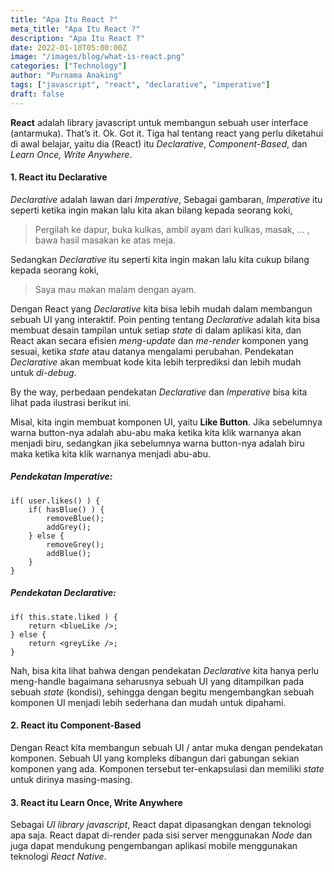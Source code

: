 ```yaml
---
title: "Apa Itu React ?"
meta_title: "Apa Itu React ?"
description: "Apa Itu React ?"
date: 2022-01-10T05:00:00Z
image: "/images/blog/what-is-react.png"
categories: ["Technology"]
author: "Purnama Anaking"
tags: ["javascript", "react", "declarative", "imperative"]
draft: false
---
```


**React** adalah library javascript untuk membangun sebuah user interface (antarmuka). That’s it. Ok. Got it. Tiga hal tentang react yang perlu diketahui di awal belajar, yaitu dia (React) itu _Declarative_, _Component-Based_, dan _Learn Once, Write Anywhere_.

#### 1. React itu Declarative

_Declarative_ adalah lawan dari _Imperative_, Sebagai gambaran, _Imperative_ itu seperti ketika ingin makan lalu kita akan bilang kepada seorang koki,

> Pergilah ke dapur, buka kulkas, ambil ayam dari kulkas, masak, … , bawa hasil masakan ke atas meja.

Sedangkan _Declarative_ itu seperti kita ingin makan lalu kita cukup bilang kepada seorang koki,

> Saya mau makan malam dengan ayam.

Dengan React yang _Declarative_ kita bisa lebih mudah dalam membangun sebuah UI yang interaktif. Poin penting tentang _Declarative_ adalah kita bisa membuat desain tampilan untuk setiap _state_ di dalam aplikasi kita, dan React akan secara efisien _meng-update_ dan _me-render_ komponen yang sesuai, ketika _state_ atau datanya mengalami perubahan. Pendekatan _Declarative_ akan membuat kode kita lebih terprediksi dan lebih mudah untuk _di-debug_.

By the way, perbedaan pendekatan _Declarative_ dan _Imperative_ bisa kita lihat pada ilustrasi berikut ini.

Misal, kita ingin membuat komponen UI, yaitu **Like Button**. Jika sebelumnya warna button-nya adalah abu-abu maka ketika kita klik warnanya akan menjadi biru, sedangkan jika sebelumnya warna button-nya adalah biru maka ketika kita klik warnanya menjadi abu-abu.

##### Pendekatan Imperative:

```
if( user.likes() ) {
    if( hasBlue() ) {
        removeBlue();
        addGrey();
    } else {
        removeGrey();
        addBlue();
    }
}
```

##### Pendekatan Declarative:

```
if( this.state.liked ) {
    return <blueLike />;
} else {
    return <greyLike />;
}
```

Nah, bisa kita lihat bahwa dengan pendekatan _Declarative_ kita hanya perlu meng-handle bagaimana seharusnya sebuah UI yang ditampilkan pada sebuah _state_ (kondisi), sehingga dengan begitu mengembangkan sebuah komponen UI menjadi lebih sederhana dan mudah untuk dipahami.

#### 2. React itu Component-Based

Dengan React kita membangun sebuah UI / antar muka dengan pendekatan komponen. Sebuah UI yang kompleks dibangun dari gabungan sekian komponen yang ada. Komponen tersebut ter-enkapsulasi dan memiliki _state_ untuk dirinya masing-masing.

#### 3. React itu Learn Once, Write Anywhere

Sebagai _UI library javascript_, React dapat dipasangkan dengan teknologi apa saja. React dapat di-render pada sisi server menggunakan _Node_ dan juga dapat mendukung pengembangan aplikasi mobile menggunakan teknologi _React Native_.

